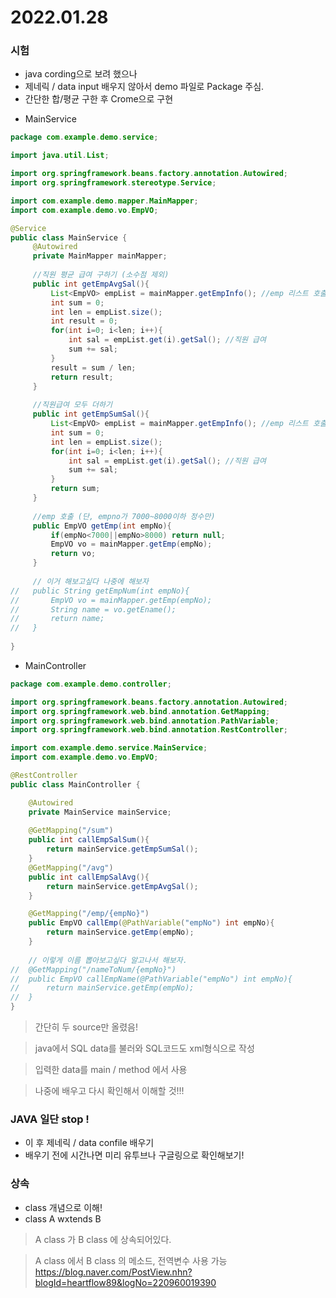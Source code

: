 # 2022.01.28



### 시험
- java cording으로 보려 했으나 
- 제네릭 / data input 배우지 않아서 demo 파일로 Package 주심.
- 간단한 합/평균 구한 후 Crome으로 구현

* MainService
```java
package com.example.demo.service;

import java.util.List;

import org.springframework.beans.factory.annotation.Autowired;
import org.springframework.stereotype.Service;

import com.example.demo.mapper.MainMapper;
import com.example.demo.vo.EmpVO;

@Service
public class MainService {
	 @Autowired
	 private MainMapper mainMapper;
	 
	 //직원 평균 급여 구하기 (소수점 제외)
	 public int getEmpAvgSal(){
		 List<EmpVO> empList = mainMapper.getEmpInfo(); //emp 리스트 호출
		 int sum = 0;
		 int len = empList.size();
		 int result = 0;
		 for(int i=0; i<len; i++){
			 int sal = empList.get(i).getSal(); //직원 급여
			 sum += sal;
		 }
		 result = sum / len;
		 return result;
	 }
	 
	 //직원급여 모두 더하기
	 public int getEmpSumSal(){
		 List<EmpVO> empList = mainMapper.getEmpInfo(); //emp 리스트 호출
		 int sum = 0;
		 int len = empList.size();
		 for(int i=0; i<len; i++){
			 int sal = empList.get(i).getSal(); //직원 급여
			 sum += sal;
		 }
		 return sum;
	 }
	 
	 //emp 호출 (단, empno가 7000~8000이하 정수만)
	 public EmpVO getEmp(int empNo){
		 if(empNo<7000||empNo>8000) return null;
		 EmpVO vo = mainMapper.getEmp(empNo);
		 return vo;
	 }
	 
	 // 이거 해보고싶다 나중에 해보자
//	 public String getEmpNum(int empNo){
//		 EmpVO vo = mainMapper.getEmp(empNo);
//		 String name = vo.getEname();
//		 return name;
//	 }
	 
}
```
* MainController
```java
package com.example.demo.controller;

import org.springframework.beans.factory.annotation.Autowired;
import org.springframework.web.bind.annotation.GetMapping;
import org.springframework.web.bind.annotation.PathVariable;
import org.springframework.web.bind.annotation.RestController;

import com.example.demo.service.MainService;
import com.example.demo.vo.EmpVO;

@RestController
public class MainController {

	@Autowired
	private MainService mainService;
	
	@GetMapping("/sum")
	public int callEmpSalSum(){
		return mainService.getEmpSumSal();
	}
	@GetMapping("/avg")
	public int callEmpSalAvg(){
		return mainService.getEmpAvgSal();
	}

	@GetMapping("/emp/{empNo}")
	public EmpVO callEmp(@PathVariable("empNo") int empNo){
		return mainService.getEmp(empNo);
	}
	
	// 이렇게 이름 뽑아보고싶다 알고나서 해보자.
//	@GetMapping("/nameToNum/{empNo}")
//	public EmpVO callEmpName(@PathVariable("empNo") int empNo){
//		return mainService.getEmp(empNo);
//	}
}
```
> 간단히 두 source만 올렸음!

> java에서 SQL data를 불러와 SQL코드도 xml형식으로 작성

> 입력한 data를 main / method 에서 사용

> 나중에 배우고 다시 확인해서 이해할 것!!!


### JAVA 일단 stop ! 
- 이 후 제네릭 / data confile 배우기
- 배우기 전에 시간나면 미리 유투브나 구글링으로 확인해보기!



### 상속
- class 개념으로 이해!
- class A wxtends B
> A class 가 B class 에 상속되어있다.

> A class 에서 B class 의 메소드, 전역변수 사용 가능
https://blog.naver.com/PostView.nhn?blogId=heartflow89&logNo=220960019390